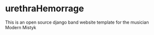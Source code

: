 # urethraHemorrage
This is an open source django band website template for the musician Modern Mistyk
